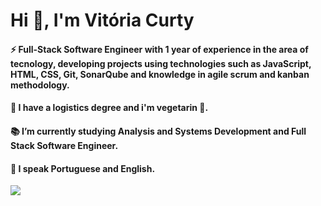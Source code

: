 # Hi 👋, I'm Vitória Curty


#### ⚡ Full-Stack Software Engineer with 1 year of experience in the area of tecnology, developing projects using technologies such as JavaScript, HTML, CSS, Git, SonarQube and knowledge in agile scrum and kanban methodology.
#### 🧠 I have a logistics degree and i'm vegetarin 🌱.
#### 📚 I’m currently studying Analysis and Systems Development and Full Stack Software Engineer.
#### 💬 I speak Portuguese and English.

<div>
  
 <a href="https://www.linkedin.com/in/curtyvitoria/" target="_blank"><img src="https://img.shields.io/badge/-LinkedIn-%230077B5?style=for-the-badge&logo=linkedin&logoColor=white" target="_blank"></a> 
  
</div>

